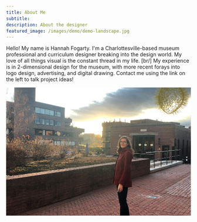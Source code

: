 ```yaml
---
title: About Me
subtitle:
description: About the designer
featured_image: /images/demo/demo-landscape.jpg
---
```


Hello! My name is Hannah Fogarty. I'm a Charlottesville-based museum professional and curriculum designer breaking into the design world. My love of all things visual is the constant thread in my life.
[br/]
My experience is in 2-dimensional design for the museum, with more recent forays into logo design, advertising, and digital drawing. Contact me using the link on the left to talk project ideas!


![](/images/IMG_2460.JPG)
